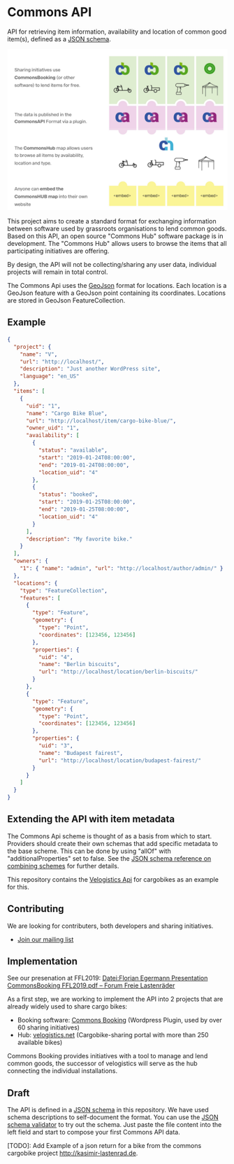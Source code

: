 # Commons API

API for retrieving item information, availability and location of common good item(s), defined as a [JSON schema](http://json-schema.org/).

![commons-api-overview](img/commons-api-overview.png)

This project aims to create a standard format for exchanging information between software used by grassroots organisations to lend common goods. Based on this API, an open source "Commons Hub" software package is in development. The "Commons Hub" allows users to browse the items that all participating initiatives are offering.

By design, the API will not be collecting/sharing any user data, individual projects will remain in total control.

The Commons Api uses the [GeoJson](http://geojson.org/) format for locations. Each location is a GeoJson feature with a GeoJson point containing its coordinates. Locations are stored in GeoJson FeatureCollection.

## Example

```json
{
  "project": {
    "name": "V",
    "url": "http://localhost/",
    "description": "Just another WordPress site",
    "language": "en_US"
  },
  "items": [
    {
      "uid": "1",
      "name": "Cargo Bike Blue",
      "url": "http://localhost/item/cargo-bike-blue/",
      "owner_uid": "1",
      "availability": [
        {
          "status": "available",
          "start": "2019-01-24T08:00:00",
          "end": "2019-01-24T08:00:00",
          "location_uid": "4"
        },
        {
          "status": "booked",
          "start": "2019-01-25T08:00:00",
          "end": "2019-01-25T08:00:00",
          "location_uid": "4"
        }
      ],
      "description": "My favorite bike."
    }
  ],
  "owners": {
    "1": { "name": "admin", "url": "http://localhost/author/admin/" }
  },
  "locations": {
    "type": "FeatureCollection",
    "features": [
      {
        "type": "Feature",
        "geometry": {
          "type": "Point",
          "coordinates": [123456, 123456]
        },
        "properties": {
          "uid": "4",
          "name": "Berlin biscuits",
          "url": "http://localhost/location/berlin-biscuits/"
        }
      },
      {
        "type": "Feature",
        "geometry": {
          "type": "Point",
          "coordinates": [123456, 123456]
        },
        "properties": {
          "uid": "3",
          "name": "Budapest fairest",
          "url": "http://localhost/location/budapest-fairest/"
        }
      }
    ]
  }
}
```

## Extending the API with item metadata

The Commons Api scheme is thought of as a basis from which to start. Providers should create their own schemas that add specific metadata to the base scheme. This can be done by using "allOf" with "additionalProperties" set to false. See the [JSON schema reference on combining schemes](https://json-schema.org/understanding-json-schema/reference/combining.html) for further details.

This repository contains the [Velogistics Api](https://github.com/wielebenwir/commons-api/blob/master/velogistics-api.schema.json) for cargobikes as an example for this.

## Contributing

We are looking for contributers, both developers and sharing initiatives.

- [Join our mailing list](https://ml06.ispgateway.de/mailman/listinfo/commons-api_wielebenwir.de)

## Implementation

See our presenation at FFL2019: [Datei:Florian Egermann Presentation CommonsBooking FFL2019.pdf – Forum Freie Lastenräder](http://dein-lastenrad.de/index.php?title=Datei:Florian_Egermann_Presentation_CommonsBooking_FFL2019.pdf#Beschreibung) 

As a first step, we are working to implement the API into 2 projects that are already widely used to share cargo bikes:

- Booking software: [Commons Booking](https://github.com/wielebenwir/commons-booking-2) (Wordpress Plugin, used by over 60 sharing initiatives)
- Hub: [velogistics.net](http://velogistics.net) (Cargobike-sharing portal with more than 250 available bikes)

Commons Booking provides initiatives with a tool to manage and lend common goods, the successor of velogistics will serve as the hub connecting the individual installations.

## Draft

The API is defined in a [JSON schema](https://github.com/wielebenwir/commons-api/blob/master/commons-api.schema.json) in this repository. We have used schema descriptions to self-document the format. You can use the [JSON schema validator](https://www.jsonschemavalidator.net/) to try out the schema. Just paste the file content into the left field and start to compose your first Commons API data.

[TODO]: Add Example of a json return for a bike from the commons cargobike project http://kasimir-lastenrad.de.

